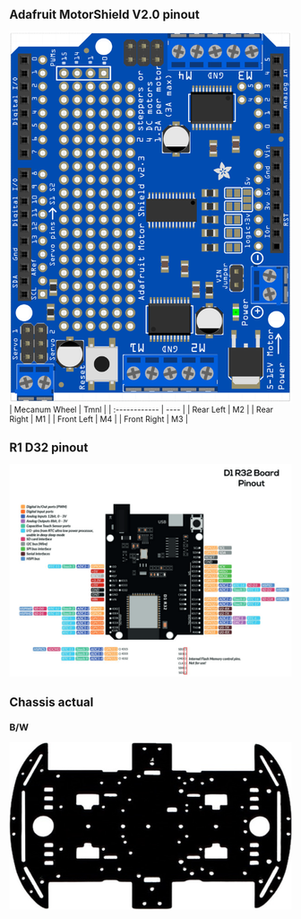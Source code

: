## Adafruit MotorShield V2.0 pinout
![motor shield](../images/electronics/motor-shield.png)
| Mecanum Wheel | Tmnl |
| :------------ | ---- |
| Rear Left     | M2   |
| Rear Right    | M1   |
| Front Left    | M4   |
| Front Right   | M3   |

## R1 D32 pinout
![R1 D32 pinout text](../images/pinouts/D1_R32.png)

<!-- ### Level Shifter Pinout -->
<!-- * ![alt text](<images/electronics/level shifter/level-5.jpg>)  -->


## Chassis actual

### B/W

![Chassis](../images/mechanical/chassis-bw.jpeg)
